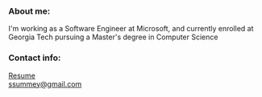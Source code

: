 ### About me:

I'm working as a Software Engineer at Microsoft, and currently enrolled at Georgia Tech pursuing a Master's degree in Computer Science<br> 

### Contact info:

<a href="https://ssummey.github.io/summey_resume">Resume</a><br>
ssummey@gmail.com
